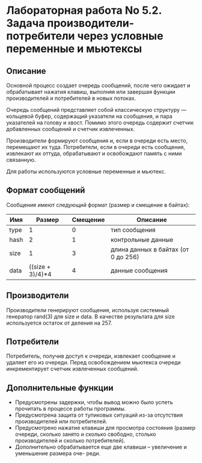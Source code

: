 # Лабораторная работа No 5.2. Задача производители-потребители через условные переменные и мьютексы

## Описание

Основной процесс создает очередь сообщений, после чего ожидает и обрабатывает нажатия клавиш, выполняя или завершая функции производителей и потребителей в новых потоках.

Очередь сообщений представляет собой классическую структуру — кольцевой буфер, содержащий указатели на сообщения, и пара указателей на голову и хвост. Помимо этого очередь содержит счетчик добавленных сообщений и счетчик извлеченных.

Производители формируют сообщения и, если в очереди есть место, перемещают их туда. Потребители, если в очереди есть сообщения, извлекают их оттуда, обрабатывают и освобождают память с ними связанную.

Для работы используются условные переменные и мьютекс.

## Формат сообщений

Сообщения имеют следующий формат (размер и смещение в байтах):

| Имя   | Размер | Смещение | Описание |
|-------|--------|----------|----------|
| type  | 1      | 0        | тип сообщения |
| hash  | 2      | 1        | контрольные данные |
| size  | 1      | 3        | длина данных в байтах (от 0 до 256) |
| data  | ((size + 3)/4)*4 | 4 | данные сообщения |

## Производители

Производители генерируют сообщения, используя системный генератор rand(3) для size и data. В качестве результата для size используется остаток от деления на 257.

## Потребители

Потребитель, получив доступ к очереди, извлекает сообщение и удаляет его из очереди. Перед освобождением мьютекса очереди инкрементирует счетчик извлеченных сообщений.

## Дополнительные функции

- Предусмотрены задержки, чтобы вывод можно было успеть прочитать в процессе работы программы.
- Предусмотрена защита от тупиковых ситуаций из-за отсутствия производителей или потребителей.
- Предусмотрено нажатие клавиши для просмотра состояния (размер очереди, сколько занято и сколько свободно, столько производителей и сколько потребителей).
- Дополнительно обрабатывается еще две клавиши – увеличение и уменьшение размера оче-
реди.